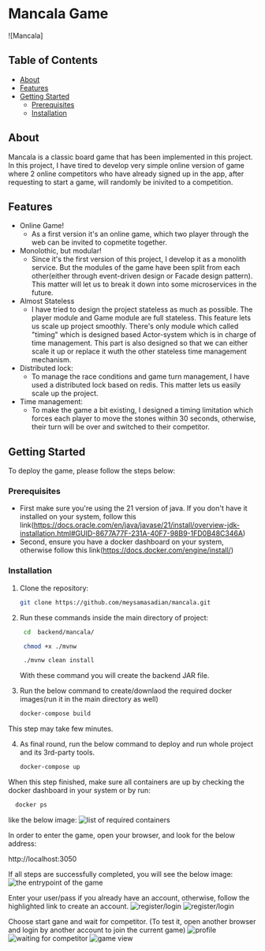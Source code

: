 # Mancala Game

![Mancala]

## Table of Contents
- [About](#about)
- [Features](#features)
- [Getting Started](#getting-started)
  - [Prerequisites](#prerequisites)
  - [Installation](#installation)

## About

Mancala is a classic board game that has been implemented in this project. In this project, I have tired to develop very simple online version of game where 2 online competitors who have already signed up in the app, after requesting to start a game, will randomly be inivited to a competition.

## Features

- Online Game!
  - As a  first version it's an online game, which two player through the web can be invited to copmetite together.
- Monolothic, but modular!
  - Since it's the first version of this project, I develop it as a monolith service. But the modules of the game have been split from each other(either through event-driven design or Facade design pattern). This matter will let us to break it down into some microservices in the future.
- Almost Stateless
  - I have tried to design the project stateless as much as possible. The player module and Game module are full stateless. This feature lets us scale up project smoothly. There's only module which called "timing" which is designed based Actor-system which is in charge of time management. This part is also designed so that we can either scale it up or replace it wuth the other stateless time management mechanism.
- Distributed lock:
  - To manage the race conditions and game turn management, I have used a distributed lock based on redis. This matter lets us easily scale up the project.
- Time management:
  - To make the game a bit existing, I designed a timing limitation which forces each player to move the stones within 30 seconds, otherwise, their turn will be over and switched to their competitor.  

## Getting Started

To deploy the game, please follow the steps below:

### Prerequisites

- First make sure you're using the 21 version of java. If you don't have it installed on your system, follow this link(https://docs.oracle.com/en/java/javase/21/install/overview-jdk-installation.html#GUID-8677A77F-231A-40F7-98B9-1FD0B48C346A)
- Second, ensure you have a docker dashboard on your system, otherwise follow this link(https://docs.docker.com/engine/install/)

### Installation

1. Clone the repository:

   ```bash
   git clone https://github.com/meysamasadian/mancala.git
   ```
2. Run these commands inside the main directory of project:

   ```bash
    cd  backend/mancala/
    ```

   ```bash
    chmod +x ./mvnw
    ```
   ```bash
    ./mvnw clean install
    ```

   With these command you will create the backend JAR file.

3. Run the below command to create/downlaod the required docker images(run it in the main directory as well)

    ```bash
    docker-compose build
    ```

This step may take few minutes.

4. As final round, run the below command to deploy and run whole project and its 3rd-party tools.

    ```bash
    docker-compose up 
    ```

When this step finished, make sure all containers are up by checking the docker dashboard in your system or by run:

  ```bash  
    docker ps
   ```

like the below image:
![list of required containers](./help/docker-dashboard.png)

In order to enter the game, open your browser, and look for the below  address:
  
http://localhost:3050

If all steps are successfully completed, you will see the below image:
![the entrypoint of the game](./help/entrypoint.png)

Enter your user/pass if you already have an account, otherwise, follow the highlighted link to create an account.
![register/login](./help/login.png)
![register/login](./help/register.png)

Choose start gane and wait for competitor. (To test it, open another browser and login by another account to join the current game)
![profile](./help/dashboard.png)
![waiting for competitor](./help/waiting.png)
![game view](./help/game.png)




